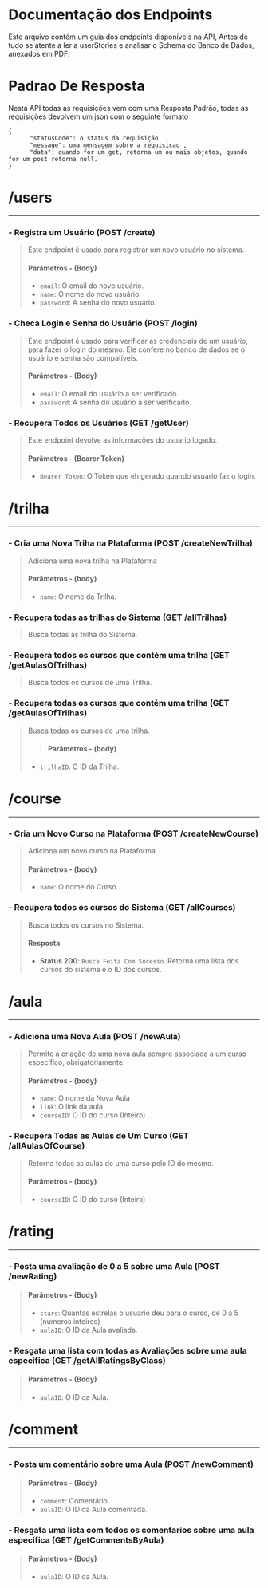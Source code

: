 # Documentação dos Endpoints
Este arquivo contém um guia dos endpoints disponíveis na API, Antes de tudo se atente a ler a userStories e analisar o Schema do Banco de Dados, anexados em PDF.

# Padrao De Resposta
Nesta API todas as requisições vem com uma Resposta Padrão, todas as requisições devolvem um json com o seguinte formato 

    {
	      "statusCode": o status da requisição  ,
	      "message": uma mensagem sobre a requisicao ,
	      "data": quando for um get, retorna um ou mais objetos, quando for um post retorna null. 
    }

# /users

---

### - Registra um Usuário (POST /create)
> Este endpoint é usado para registrar um novo usuário no sistema.
> #### Parâmetros - (Body)
> - `email`: O email do novo usuário.
> - `name`: O nome do novo usuário.
> - `password`: A senha do novo usuário.

### - Checa Login e Senha do Usuário (POST /login)
> Este endpoint é usado para verificar as credenciais de um usuário, para fazer o login do mesmo. Ele confere no banco de dados se o usuário e senha são compatíveis.
> #### Parâmetros - (Body)
> - `email`: O email do usuário a ser verificado.
> - `password`: A senha do usuário a ser verificado.

### - Recupera Todos os Usuários (GET /getUser)
> Este endpoint  devolve as informações do usuario logado.
> #### Parâmetros - (Bearer Token)
> - `Bearer Token`: O Token que eh gerado quando usuario faz o login.

# /trilha

---

### - Cria uma Nova Triha na Plataforma (POST /createNewTrilha)
> Adiciona uma nova trilha na Plataforma
> #### Parâmetros - (body)
> - `name`: O nome da Trilha.

### - Recupera todas as trilhas do Sistema (GET /allTrilhas)
> Busca todas as trilha do Sistema.

### - Recupera todos os cursos que contém uma trilha (GET /getAulasOfTrilhas)
> Busca todos os cursos de uma Trilha.

### - Recupera todas os cursos que contém uma trilha (GET /getAulasOfTrilhas)
> Busca todas os cursos de uma trilha.
> > #### Parâmetros - (body)
> - `trilhaID`: O ID da Trilha.


# /course

---

### - Cria um Novo Curso na Plataforma (POST /createNewCourse)
> Adiciona um novo curso na Plataforma
> #### Parâmetros - (body)
> - `name`: O nome do Curso.

### - Recupera todos os cursos do Sistema (GET /allCourses)
> Busca todos os cursos no Sistema.
> #### Resposta
> - **Status 200**: `Busca Feita Com Sucesso`. Retorna uma lista dos cursos do sistema e o ID dos cursos.


# /aula

---

### - Adiciona uma Nova Aula (POST /newAula)
> Permite a criação de uma nova aula sempre associada a um curso específico, obrigatoriamente.
> #### Parâmetros - (body)
> - `name`: O nome da Nova Aula
> - `link`: O link da aula
> - `courseID`: O ID do curso (Inteiro)

### - Recupera Todas as Aulas de Um Curso (GET /allAulasOfCourse)
> Retorna todas as aulas de uma curso pelo ID do mesmo.
> #### Parâmetros - (body)
> - `courseID`: O ID do curso (Inteiro)

# /rating

---

### - Posta uma avaliação de 0 a 5 sobre uma Aula (POST /newRating)
> #### Parâmetros - (Body)
> - `stars`: Quantas estrelas o usuario deu para o curso, de 0 a 5 (numeros inteiros)
> - `aulaID`: O ID da Aula avaliada.

### - Resgata uma lista com todas as Avaliações sobre uma aula específica (GET /getAllRatingsByClass)
> #### Parâmetros - (Body)
> - `aulaID`: O ID da Aula.


# /comment

---

### - Posta um comentário sobre uma Aula (POST /newComment)
> #### Parâmetros - (Body)
> - `comment`: Comentário
> - `aulaID`: O ID da Aula comentada.

### - Resgata uma lista com todos os comentarios sobre uma aula específica (GET /getCommentsByAula)
> #### Parâmetros - (Body)
> - `aulaID`: O ID da Aula.



